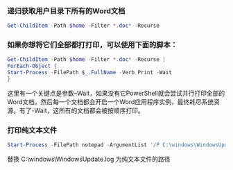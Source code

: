 ### 递归获取用户目录下所有的Word文档
```powershell
Get-ChildItem -Path $home -Filter *.doc* -Recurse
```
### 如果你想将它们全部都打打印，可以使用下面的脚本：
```powershell
Get-ChildItem -Path $home -Filter *.doc* -Recurse |
ForEach-Object {
Start-Process -FilePath $_.FullName -Verb Print -Wait
}
```
这里有一个关键点是参数–Wait，如果没有它PowerShell就会尝试并行打印全部的Word文档，然后每一个文档都会开启一个Word应用程序实例，最终耗尽系统资源。有了-Wait，这所有的文档都会被按顺序打印。
### 打印纯文本文件
```powershell
Start-Process -FilePath notepad -ArgumentList '/P C:\windows\WindowsUpdate.log'
```
替换 C:\windows\WindowsUpdate.log 为纯文本文件的路径
